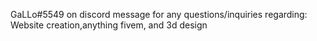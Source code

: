 GaLLo#5549 on discord message for any questions/inquiries regarding:
Website creation,anything fivem, and 3d design
